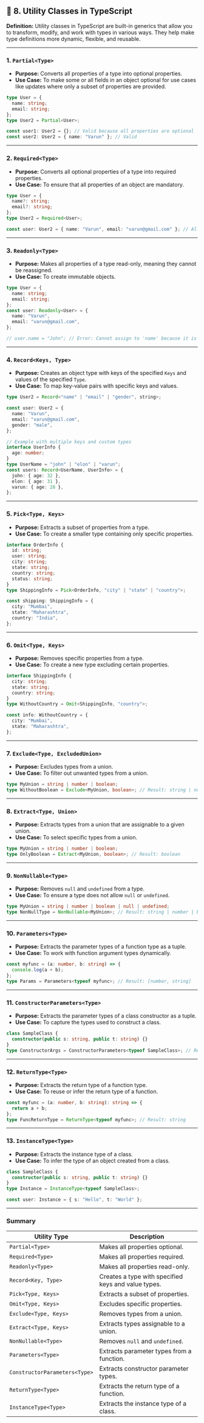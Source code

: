 ## 🎯 8. Utility Classes in TypeScript

**Definition:**
Utility classes in TypeScript are built-in generics that allow you to transform, modify, and work with types in various ways. They help make type definitions more dynamic, flexible, and reusable.

---

### **1. `Partial<Type>`**

- **Purpose:** Converts all properties of a type into optional properties.
- **Use Case:** To make some or all fields in an object optional for use cases like updates where only a subset of properties are provided.

```typescript
type User = {
  name: string;
  email: string;
};
type User2 = Partial<User>;

const user1: User2 = {}; // Valid because all properties are optional
const user2: User2 = { name: "Varun" }; // Valid
```

---

### **2. `Required<Type>`**

- **Purpose:** Converts all optional properties of a type into required properties.
- **Use Case:** To ensure that all properties of an object are mandatory.

```typescript
type User = {
  name?: string;
  email?: string;
};
type User2 = Required<User>;

const user: User2 = { name: "Varun", email: "varun@gmail.com" }; // All properties must be provided
```

---

### **3. `Readonly<Type>`**

- **Purpose:** Makes all properties of a type read-only, meaning they cannot be reassigned.
- **Use Case:** To create immutable objects.

```typescript
type User = {
  name: string;
  email: string;
};
const user: Readonly<User> = {
  name: "Varun",
  email: "varun@gmail.com",
};

// user.name = "John"; // Error: Cannot assign to 'name' because it is a read-only property
```

---

### **4. `Record<Keys, Type>`**

- **Purpose:** Creates an object type with keys of the specified `Keys` and values of the specified `Type`.
- **Use Case:** To map key-value pairs with specific keys and values.

```typescript
type User2 = Record<"name" | "email" | "gender", string>;

const user: User2 = {
  name: "Varun",
  email: "varun@gmail.com",
  gender: "male",
};

// Example with multiple keys and custom types
interface UserInfo {
  age: number;
}
type UserName = "john" | "elon" | "varun";
const users: Record<UserName, UserInfo> = {
  john: { age: 32 },
  elon: { age: 31 },
  varun: { age: 28 },
};
```

---

### **5. `Pick<Type, Keys>`**

- **Purpose:** Extracts a subset of properties from a type.
- **Use Case:** To create a smaller type containing only specific properties.

```typescript
interface OrderInfo {
  id: string;
  user: string;
  city: string;
  state: string;
  country: string;
  status: string;
}
type ShippingInfo = Pick<OrderInfo, "city" | "state" | "country">;

const shipping: ShippingInfo = {
  city: "Mumbai",
  state: "Maharashtra",
  country: "India",
};
```

---

### **6. `Omit<Type, Keys>`**

- **Purpose:** Removes specific properties from a type.
- **Use Case:** To create a new type excluding certain properties.

```typescript
interface ShippingInfo {
  city: string;
  state: string;
  country: string;
}
type WithoutCountry = Omit<ShippingInfo, "country">;

const info: WithoutCountry = {
  city: "Mumbai",
  state: "Maharashtra",
};
```

---

### **7. `Exclude<Type, ExcludedUnion>`**

- **Purpose:** Excludes types from a union.
- **Use Case:** To filter out unwanted types from a union.

```typescript
type MyUnion = string | number | boolean;
type WithoutBoolean = Exclude<MyUnion, boolean>; // Result: string | number
```

---

### **8. `Extract<Type, Union>`**

- **Purpose:** Extracts types from a union that are assignable to a given union.
- **Use Case:** To select specific types from a union.

```typescript
type MyUnion = string | number | boolean;
type OnlyBoolean = Extract<MyUnion, boolean>; // Result: boolean
```

---

### **9. `NonNullable<Type>`**

- **Purpose:** Removes `null` and `undefined` from a type.
- **Use Case:** To ensure a type does not allow `null` or `undefined`.

```typescript
type MyUnion = string | number | boolean | null | undefined;
type NonNullType = NonNullable<MyUnion>; // Result: string | number | boolean
```

---

### **10. `Parameters<Type>`**

- **Purpose:** Extracts the parameter types of a function type as a tuple.
- **Use Case:** To work with function argument types dynamically.

```typescript
const myfunc = (a: number, b: string) => {
  console.log(a + b);
};
type Params = Parameters<typeof myfunc>; // Result: [number, string]
```

---

### **11. `ConstructorParameters<Type>`**

- **Purpose:** Extracts the parameter types of a class constructor as a tuple.
- **Use Case:** To capture the types used to construct a class.

```typescript
class SampleClass {
  constructor(public s: string, public t: string) {}
}
type ConstructorArgs = ConstructorParameters<typeof SampleClass>; // Result: [string, string]
```

---

### **12. `ReturnType<Type>`**

- **Purpose:** Extracts the return type of a function type.
- **Use Case:** To reuse or infer the return type of a function.

```typescript
const myfunc = (a: number, b: string): string => {
  return a + b;
};
type FuncReturnType = ReturnType<typeof myfunc>; // Result: string
```

---

### **13. `InstanceType<Type>`**

- **Purpose:** Extracts the instance type of a class.
- **Use Case:** To infer the type of an object created from a class.

```typescript
class SampleClass {
  constructor(public s: string, public t: string) {}
}
type Instance = InstanceType<typeof SampleClass>;

const user: Instance = { s: "Hello", t: "World" };
```

---

### **Summary**

| Utility Type                  | Description                                         |
| ----------------------------- | --------------------------------------------------- |
| `Partial<Type>`               | Makes all properties optional.                      |
| `Required<Type>`              | Makes all properties required.                      |
| `Readonly<Type>`              | Makes all properties read-only.                     |
| `Record<Key, Type>`           | Creates a type with specified keys and value types. |
| `Pick<Type, Keys>`            | Extracts a subset of properties.                    |
| `Omit<Type, Keys>`            | Excludes specific properties.                       |
| `Exclude<Type, Keys>`         | Removes types from a union.                         |
| `Extract<Type, Keys>`         | Extracts types assignable to a union.               |
| `NonNullable<Type>`           | Removes `null` and `undefined`.                     |
| `Parameters<Type>`            | Extracts parameter types from a function.           |
| `ConstructorParameters<Type>` | Extracts constructor parameter types.               |
| `ReturnType<Type>`            | Extracts the return type of a function.             |
| `InstanceType<Type>`          | Extracts the instance type of a class.              |
